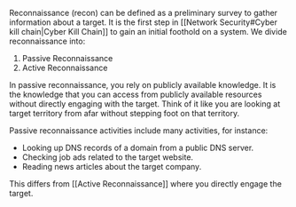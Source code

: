 
Reconnaissance (recon) can be defined as a preliminary survey to gather information about a target. It is the first step in [[Network Security#Cyber kill chain|Cyber Kill Chain]] to gain an initial foothold on a system. We divide reconnaissance into:

1. Passive Reconnaissance
2. Active Reconnaissance

In passive reconnaissance, you rely on publicly available knowledge. It is the knowledge that you can access from publicly available resources without directly engaging with the target. Think of it like you are looking at target territory from afar without stepping foot on that territory.

Passive reconnaissance activities include many activities, for instance:

- Looking up DNS records of a domain from a public DNS server.
- Checking job ads related to the target website.
- Reading news articles about the target company.

This differs from [[Active Reconnaissance]] where you directly engage the target.